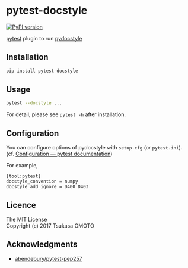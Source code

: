 # pytest-docstyle

[![PyPI version](https://badge.fury.io/py/pytest-docstyle.svg)](https://pypi.org/project/pytest-docstyle/)

[pytest](https://docs.pytest.org/en/latest/) plugin to run [pydocstyle](https://github.com/PyCQA/pydocstyle)

## Installation

```sh
pip install pytest-docstyle
```

## Usage

```sh
pytest --docstyle ...
```

For detail, please see `pytest -h` after installation.

## Configuration

You can configure options of pydocstyle with `setup.cfg` (or `pytest.ini`).  
(cf. [Configuration — pytest documentation](https://docs.pytest.org/en/latest/customize.html))

For example,

```
[tool:pytest]
docstyle_convention = numpy
docstyle_add_ignore = D400 D403
```

## Licence

The MIT License  
Copyright (c) 2017 Tsukasa OMOTO

## Acknowledgments

- [abendebury/pytest-pep257](https://github.com/abendebury/pytest-pep257)
